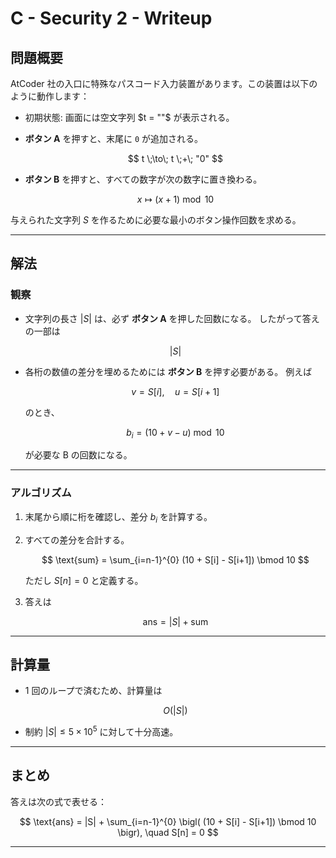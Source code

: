 # C - Security 2 - Writeup

## 問題概要

AtCoder 社の入口に特殊なパスコード入力装置があります。この装置は以下のように動作します：

* 初期状態: 画面には空文字列 $t = ""$ が表示される。
* **ボタン A** を押すと、末尾に `0` が追加される。

  $$
  t \;\to\; t \;+\; "0"
  $$
* **ボタン B** を押すと、すべての数字が次の数字に置き換わる。

  $$
  x \mapsto (x+1) \bmod 10
  $$

与えられた文字列 $S$ を作るために必要な最小のボタン操作回数を求める。

---

## 解法

### 観察

* 文字列の長さ $|S|$ は、必ず **ボタン A** を押した回数になる。
  したがって答えの一部は

  $$
  |S|
  $$

* 各桁の数値の差分を埋めるためには **ボタン B** を押す必要がある。
  例えば

  $$
  v = S[i], \quad u = S[i+1]
  $$

  のとき、

  $$
  b_i = (10 + v - u) \bmod 10
  $$

  が必要な B の回数になる。

---

### アルゴリズム

1. 末尾から順に桁を確認し、差分 $b_i$ を計算する。
2. すべての差分を合計する。

   $$
   \text{sum} = \sum_{i=n-1}^{0} (10 + S[i] - S[i+1]) \bmod 10
   $$

   ただし $S[n] = 0$ と定義する。
3. 答えは

   $$
   \text{ans} = |S| + \text{sum}
   $$

---

## 計算量

* 1 回のループで済むため、計算量は

  $$
  O(|S|)
  $$
* 制約 $|S| \leq 5 \times 10^5$ に対して十分高速。

---

## まとめ

答えは次の式で表せる：

$$
\text{ans} = |S| + \sum_{i=n-1}^{0} \bigl( (10 + S[i] - S[i+1]) \bmod 10 \bigr), \quad S[n] = 0
$$

---
